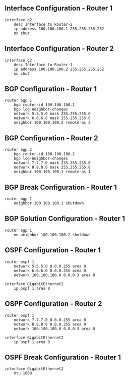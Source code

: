 ## Interface Configuration - Router 1
    interface g2
        desc Interface to Router-2
        ip address 100.100.100.1 255.255.255.252
        no shut

## Interface Configuration - Router 2
    interface g2
        desc Interface to Router-1
        ip address 100.100.100.2 255.255.255.252
        no shut

## BGP Configuration - Router 1
    router bgp 1
        bgp router-id 100.100.100.1
        bgp log-neighbor-changes
        network 5.5.5.0 mask 255.255.255.0
        network 6.6.6.0 mask 255.255.255.0
        neighbor 100.100.100.2 remote-as 2

## BGP Configuration - Router 2
    router bgp 2
        bgp router-id 100.100.100.2
        bgp log-neighbor-changes
        network 7.7.7.0 mask 255.255.255.0
        network 8.8.8.0 mask 255.255.255.0
        neighbor 100.100.100.1 remote-as 1

## BGP Break Configuration - Router 1
    router bgp 1
        neighbor 100.100.100.2 shutdown

## BGP Solution Configuration - Router 1
    router bgp 1
        no neighbor 100.100.100.2 shutdown

## OSPF Configuration - Router 1
    router ospf 1
        network 5.5.5.0 0.0.0.255 area 0
        network 6.6.6.0 0.0.0.255 area 0
        network 100.100.100.0 0.0.0.3 area 0
    
    interface GigabitEthernet2
        ip ospf 1 area 0

## OSPF Configuration - Router 2
    router ospf 1
        network 7.7.7.0 0.0.0.255 area 0
        network 8.8.8.0 0.0.0.255 area 0
        network 100.100.100.0 0.0.0.3 area 0
    
    interface GigabitEthernet2
        ip ospf 1 area 0

## OSPF Break Configuration - Router 1
    interface GigabitEthernet2
        mtu 1600